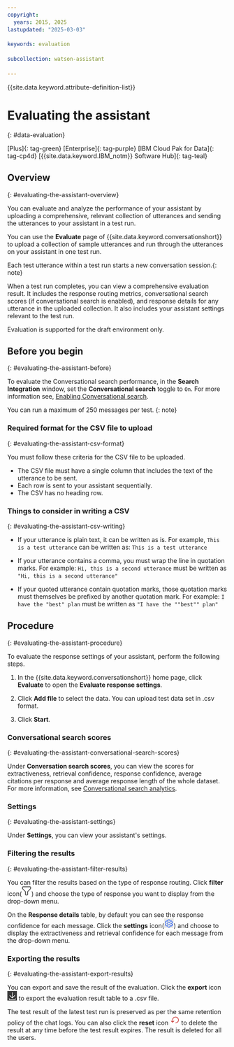 ```yaml
---
copyright:
  years: 2015, 2025
lastupdated: "2025-03-03"

keywords: evaluation

subcollection: watson-assistant

---
```


{{site.data.keyword.attribute-definition-list}}

# Evaluating the assistant
{: #data-evaluation}

[Plus]{: tag-green} [Enterprise]{: tag-purple} [IBM Cloud Pak for Data]{: tag-cp4d} [{{site.data.keyword.IBM_notm}} Software Hub]{: tag-teal}

## Overview
{: #evaluating-the-assistant-overview}

You can evaluate and analyze the performance of your assistant by uploading a comprehensive, relevant collection of utterances and sending the utterances to your assistant in a test run.

You can use the **Evaluate** page of {{site.data.keyword.conversationshort}} to upload a collection of sample utterances and run through the utterances on your assistant in one test run. 

Each test utterance within a test run starts a new conversation session.{: note}

When a test run completes, you can view a comprehensive evaluation result. It includes the response routing metrics, conversational search scores (if conversational search is enabled), and response details for any utterance in the uploaded collection. It also includes your assistant settings relevant to the test run.

Evaluation is supported for the draft environment only.

## Before you begin
{: #evaluating-the-assistant-before}

To evaluate the Conversational search performance, in the **Search Integration** window, set the **Conversational search** toggle to `On`. For more information see, [Enabling Conversational search](https://cloud.ibm.com/docs/watson-assistant?topic=watson-assistant-conversational-search#conversational-search-setup).

You can run a maximum of 250 messages per test.
{: note}

### Required format for the CSV file to upload
{: #evaluating-the-assistant-csv-format}

You must follow these criteria for the CSV file to be uploaded. 

- The CSV file must have a single column that includes the text of the utterance to be sent.
- Each row is sent to your assistant sequentially. 
- The CSV has no heading row. 

### Things to consider in writing a CSV
{: #evaluating-the-assistant-csv-writing}

- If your utterance is plain text, it can be written as is. For example, `This is a test utterance` can be written as:
   `This is a test utterance`

- If your utterance contains a comma, you must wrap the line in quotation marks. For example:
   `Hi, this is a second utterance` must be written as `"Hi, this is a second utterance"`

- If your quoted utterance contain quotation marks, those quotation marks must themselves be prefixed by another quotation mark. For example:
   `I have the "best" plan` must be written as `"I have the ""best"" plan"`

## Procedure
{: #evaluating-the-assistant-procedure}

To evaluate the response settings of your assistant, perform the following steps.

1. In the {{site.data.keyword.conversationshort}} home page, click **Evaluate** to open the **Evaluate response settings**.

1. Click **Add file** to select the data. You can upload test data set in .csv format.

1. Click **Start**.

### Conversational search scores
{: #evaluating-the-assistant-conversational-search-scores}

Under **Conversation search scores**, you can view the scores for extractiveness, retrieval confidence, response confidence, average citations per response and average response length of the whole dataset. For more information, see [Conversational search analytics](https://cloud.ibm.com/docs/watson-assistant?topic=watson-assistant-conversational-search-analytics).

### Settings
{: #evaluating-the-assistant-settings}

Under **Settings**, you can view your assistant's settings.

### Filtering the results
{: #evaluating-the-assistant-filter-results}

You can filter the results based on the type of response routing. Click **filter** icon(![Filter icon](images/filter-response.png)) and choose the type of response you want to display from the drop-down menu.

On the **Response details** table, by default you can see the response confidence for each message. Click the **settings** icon(![Settings icon](images/response-details-settings.png)) and choose to display the extractiveness and retrieval confidence for each message from the drop-down menu.

### Exporting the results
{: #evaluating-the-assistant-export-results}

You can export and save the result of the evaluation. Click the **export** icon ![filter icon](images/export-evaluation-results.png) to export the evaluation result table to a .csv file. 

The test result of the latest test run is preserved as per the same retention policy of the chat logs. You can also click the **reset** icon ![Reset icon](images/reset-evaluation-results.png) to delete the result at any time before the test result expires. The result is deleted for all the users.

